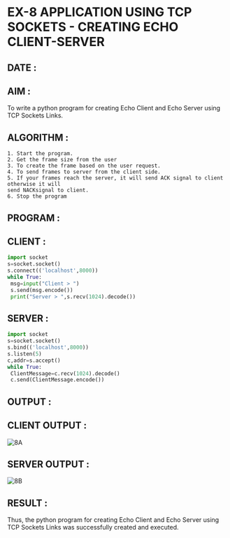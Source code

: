 # EX-8 APPLICATION USING TCP SOCKETS - CREATING ECHO CLIENT-SERVER

## DATE : 

## AIM :
To write a python program for creating Echo Client and Echo Server using TCP
Sockets Links.

## ALGORITHM :
```
1. Start the program.
2. Get the frame size from the user
3. To create the frame based on the user request.
4. To send frames to server from the client side.
5. If your frames reach the server, it will send ACK signal to client otherwise it will
send NACKsignal to client.
6. Stop the program
```

## PROGRAM :
## CLIENT :
```PYTHON 3
import socket
s=socket.socket()
s.connect(('localhost',8000))
while True:
 msg=input("Client > ")
 s.send(msg.encode())
 print("Server > ",s.recv(1024).decode())

```

## SERVER :
```PYTHON 3
import socket
s=socket.socket()
s.bind(('localhost',8000))
s.listen(5)
c,addr=s.accept()
while True:
 ClientMessage=c.recv(1024).decode()
 c.send(ClientMessage.encode())
```

## OUTPUT :
## CLIENT OUTPUT :
![8A](https://github.com/JoshuaSamuel7/19CS406-EX-8/assets/118343296/7a1cf8d5-c0b7-45ce-a128-29a68d0add62)


## SERVER OUTPUT :
![8B](https://github.com/JoshuaSamuel7/19CS406-EX-8/assets/118343296/4f77cbcc-5936-4f43-89bf-0134249ef519)



## RESULT :
Thus, the python program for creating Echo Client and Echo Server using TCP Sockets Links
was successfully created and executed.
